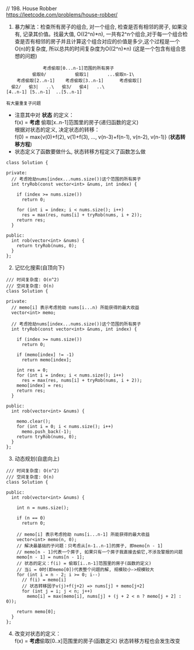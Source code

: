 // 198. House Robber  
https://leetcode.com/problems/house-robber/  

1. 暴力解法：检查所有房子的组合, 对一个组合, 检查是否有相邻的房子, 如果没有, 记录其价值。找最大值, O((2^n)*n), 一共有2^n个组合,对于每一个组合检查是否有相邻的房子并且计算这个组合对应的价值是多少,这个过程是一个O(n)的复杂度, 所以总共的时间复杂度为O((2^n)*n)
(这是一个包含有组合思想的问题)
```
              考虑偷取[0...n-1]范围的所有房子
          偷取0/           偷取1|       ...偷取n-1\
    考虑偷取[2..n-1]    考虑偷取[3..n-1]      考虑偷取[]     
  偷2/   偷3|   ..\   偷3/   偷4|   ..\
[4..n-1] [5..n-1]  ..[5..n-1]    

有大量重复子问题
```
* 注意其中对 **状态** 的定义：  
f(x) = **考虑** 偷取[x..n-1]范围里的房子(递归函数的定义)  
根据对状态的定义, 决定状态的转移：  
f(0) = max{v(0)+f(2), v(1)+f(3), ..., v(n-3)+f(n-1), v(n-2), v(n-1)}  (**状态转移方程**)
* 状态定义了函数要做什么, 状态转移方程定义了函数怎么做
```
class Solution {

private:
  // 考虑抢劫nums[index...nums.size())这个范围的所有房子
  int tryRob(const vector<int> &nums, int index) {

    if (index >= nums.size())
      return 0;

    for (int i = index; i < nums.size(); i++)
      res = max(res, nums[i] + tryRob(nums, i + 2));
    return res;
  }

public:
  int rob(vector<int> &nums) {
    return tryRob(nums, 0);
  }
};
```
2. 记忆化搜索(自顶向下)
```
/// 时间复杂度: O(n^2)
/// 空间复杂度: O(n)
class Solution {

private:
  // memo[i] 表示考虑抢劫 nums[i...n) 所能获得的最大收益
  vector<int> memo;

  // 考虑抢劫nums[index...nums.size())这个范围的所有房子
  int tryRob(const vector<int> &nums, int index) {

    if (index >= nums.size())
      return 0;

    if (memo[index] != -1)
      return memo[index];

    int res = 0;
    for (int i = index; i < nums.size(); i++)
      res = max(res, nums[i] + tryRob(nums, i + 2));
    memo[index] = res;
    return res;
  }

public:
  int rob(vector<int> &nums) {

    memo.clear();
    for (int i = 0; i < nums.size(); i++)
      memo.push_back(-1);
    return tryRob(nums, 0);
  }
};
```
3. 动态规划(自底向上)
```
/// 时间复杂度: O(n^2)
/// 空间复杂度: O(n)
class Solution {

public:
  int rob(vector<int> &nums) {

    int n = nums.size();

    if (n == 0)
      return 0;

    // memo[i] 表示考虑抢劫 nums[i...n-1] 所能获得的最大收益
    vector<int> memo(n, 0);
    // 解决最基础的子问题：只考虑从[n-1..n-1]的房子, 即memo[n - 1]
    // memo[n - 1]代表一个房子, 如果只有一个房子我直接去偷它,不涉及警报的问题
    memo[n - 1] = nums[n - 1];
    // 状态的定义：f(i) = 偷取[i..n-1]范围里的房子(函数的定义)  
    // 当i = 0时(即memo[0])代表整个问题的解, 规模较小->规模较大 
    for (int i = n - 2; i >= 0; i--)
      // f(i) = memo[i]
      // 状态转移因子v(j)+f(j+2) => nums[j] + memo[j+2]
      for (int j = i; j < n; j++)
        memo[i] = max(memo[i], nums[j] + (j + 2 < n ? memo[j + 2] : 0));

    return memo[0];
  }
};
```
4. 改变对状态的定义：  
f(x) = **考虑**偷取[0..x]范围里的房子(函数定义)
状态转移方程也会发生改变